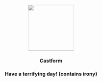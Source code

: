 <p align="center">
    <img src="https://raw.githubusercontent.com/PokeAPI/sprites/master/sprites/pokemon/351.png" width="150" height="150">
</p>
<h3 align="center"> <b>Castform</b></h3>
<h3 align="center">Have a terrifying day! (contains irony)</h3>
